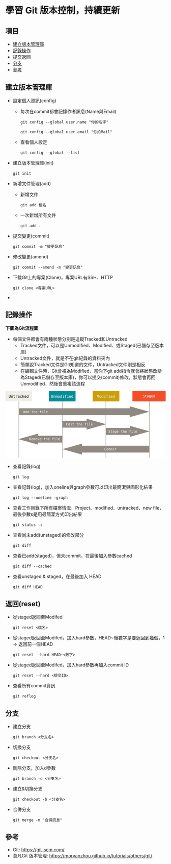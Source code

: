 # 學習 Git 版本控制，持續更新
## 項目
- [建立版本管理庫](#建立版本管理庫)
- [記錄操作](#記錄操作)
- [提交返回](#提交返回)
- [分支](#分支)
- [參考](#參考)
## 建立版本管理庫
* 設定個人資訊(config)
    * 每次在commit都會記錄作者訊息(Name與Email)

        `git config --global user.name "你的名字"`

        `git config --global user.email "你的Mail"`
    * 查看個人設定

        `git config --global --list`
* 建立版本管理庫(init)

    `git init`
* 新增文件管理(add)
    * 新增文件

        `git add 檔名`
    * 一次新增所有文件

        `git add .`
* 提交變更(commit)

    `git commit -m "變更訊息"`
* 修改變更(amend)

    `git commit --amend -m "變更訊息"`

* 下載Git上的專案(Clone)，專案URL有SSH、HTTP

    `git clone <專案URL>`

* 
## 記錄操作
**下圖為Git流程圖**
* 每個文件都會有兩種狀態分別是追蹤Tracked和Untracked
    * Tracked文件，可以是Unmodified、Modified、或Staged(已儲存至版本庫)
    * Untracked文件，就是不在git紀錄的資料夾內
    * 簡單說Tracked文件是Git知道的文件，Untracked文件則是相反
    * 在編輯文件時，Git會視為Modified，當你下git add指令就會將狀態改變為Staged(已儲存至版本庫)，你可以提交(commit)修改，狀態會再回Unmodified，然後會重複該流程

![GITHUB](./lifecycle.png "紀錄變更到版本庫")
* 查看記錄(log)

    `git log`

* 查看記錄(log)，加入oneline與graph參數可以印出最簡潔與圖形化結果

    `git log --oneline -graph`
* 查看工作目錄下所有檔案情況，Project、modified、untracked、new file，最後參數s是用最簡潔方式印出結果

    `git status -s`
* 查看尚未add(unstaged)的修改部分

    `git diff`
* 查看已add(staged)，但未commit，在最後加入參數cached

    `git diff --cached`
* 查看unstaged & staged，在最後加入 HEAD

    `git diff HEAD`
## 返回(reset)
* 從staged返回至Modifed

    `git reset <檔名>`
* 從staged返回至Modifed，加入hard參數，HEAD~後數字是要返回到幾個，1 -> 返回前一個HEAD

    `git reset --hard HEAD~<數字>`
* 從staged返回至Modifed，加入hard參數再加入commit ID

    `git reset --hard <提交ID>`

* 查看所有commit資訊

    `git reflog`

## 分支
* 建立分支

    `git branch <分支名>`
* 切換分支

    `git checkout <分支名>`
* 刪除分支，加入d參數

    `git branch -d <分支名>`
* 建立&切換分支

    `git checkout -b <分支名>`
* 合併分支

    `git merge -m "合併訊息"`

## 參考
* Git: https://git-scm.com/
* 莫凡Git 版本管理: https://morvanzhou.github.io/tutorials/others/git/